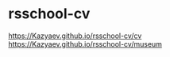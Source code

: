 # rsschool-cv
https://Kazyaev.github.io/rsschool-cv/cv
https://Kazyaev.github.io/rsschool-cv/museum
